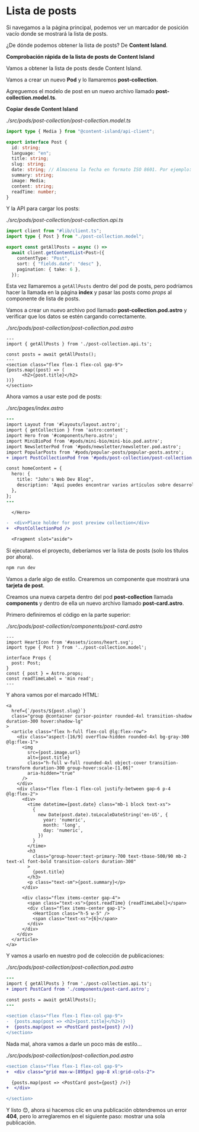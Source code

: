 # Lista de posts

Si navegamos a la página principal, podemos ver un marcador de posición vacío donde se mostrará la lista de posts.

¿De dónde podemos obtener la lista de posts? De **Content Island**.

**Comprobación rápida de la lista de posts de Content Island**

Vamos a obtener la lista de posts desde Content Island.

Vamos a crear un nuevo **Pod** y lo llamaremos **post-collection**.

Agreguemos el modelo de post en un nuevo archivo llamado **post-collection.model.ts**.

**Copiar desde Content Island**

_./src/pods/post-collection/post-collection.model.ts_

```ts
import type { Media } from "@content-island/api-client";

export interface Post {
  id: string;
  language: "en";
  title: string;
  slug: string;
  date: string; // Almacena la fecha en formato ISO 8601. Por ejemplo: 2021-09-10T19:30:00.000Z
  summary: string;
  image: Media;
  content: string;
  readTime: number;
}
```

Y la API para cargar los posts:

_./src/pods/post-collection/post-collection.api.ts_

```ts
import client from "#lib/client.ts";
import type { Post } from "./post-collection.model";

export const getAllPosts = async () =>
  await client.getContentList<Post>({
    contentType: "Post",
    sort: { "fields.date": "desc" },
    pagination: { take: 6 },
  });
```

Esta vez llamaremos a `getAllPosts` dentro del pod de posts, pero podríamos hacer la llamada en la página **index** y pasar las posts como *props* al componente de lista de posts.

Vamos a crear un nuevo archivo pod llamado **post-collection.pod.astro** y verificar que los datos se estén cargando correctamente.

_./src/pods/post-collection/post-collection.pod.astro_

```astro
---
import { getAllPosts } from './post-collection.api.ts';

const posts = await getAllPosts();
---
<section class="flex flex-1 flex-col gap-9">
{posts.map((post) => (
      <h2>{post.title}</h2>
))}
</section>
```

Ahora vamos a usar este pod de posts:

_./src/pages/index.astro_

```diff
---
import Layout from '#layouts/layout.astro';
import { getCollection } from 'astro:content';
import Hero from '#components/hero.astro';
import MiniBioPod from '#pods/mini-bio/mini-bio.pod.astro';
import NewsletterPod from '#pods/newsletter/newsletter.pod.astro';
import PopularPosts from '#pods/popular-posts/popular-posts.astro';
+ import PostCollectionPod from '#pods/post-collection/post-collection.pod.astro';

const homeContent = {
  hero: {
    title: "John's Web Dev Blog",
    description: 'Aquí puedes encontrar varios artículos sobre desarrollo de aplicaciones web.',
  },
};
---
```

```diff
  </Hero>

-  <div>Place holder for post preview collection</div>
+  <PostCollectionPod />

  <Fragment slot="aside">
```

Si ejecutamos el proyecto, deberíamos ver la lista de posts (solo los títulos por ahora).

```bash
npm run dev
```

Vamos a darle algo de estilo. Crearemos un componente que mostrará una **tarjeta de post**.

Creamos una nueva carpeta dentro del pod **post-collection** llamada **components** y dentro de ella un nuevo archivo llamado **post-card.astro**.

Primero definiremos el código en la parte superior:

_./src/pods/post-collection/components/post-card.astro_

```astro
---
import HeartIcon from '#assets/icons/heart.svg';
import type { Post } from '../post-collection.model';

interface Props {
  post: Post;
}
const { post } = Astro.props;
const readTimeLabel = 'min read';
---
```

Y ahora vamos por el marcado HTML:

```astro
<a
  href={`/posts/${post.slug}`}
  class="group @container cursor-pointer rounded-4xl transition-shadow duration-300 hover:shadow-lg"
>
  <article class="flex h-full flex-col @lg:flex-row">
    <div class="aspect-[16/9] overflow-hidden rounded-4xl bg-gray-300 @lg:flex-1">
      <img
        src={post.image.url}
        alt={post.title}
        class="h-full w-full rounded-4xl object-cover transition-transform duration-300 group-hover:scale-[1.06]"
        aria-hidden="true"
      />
    </div>
    <div class="flex flex-1 flex-col justify-between gap-6 p-4 @lg:flex-2">
      <div>
        <time datetime={post.date} class="mb-1 block text-xs">
          {
            new Date(post.date).toLocaleDateString('en-US', {
              year: 'numeric',
              month: 'long',
              day: 'numeric',
            })
          }
        </time>
        <h3
          class="group-hover:text-primary-700 text-tbase-500/90 mb-2 text-xl font-bold transition-colors duration-300"
        >
          {post.title}
        </h3>
        <p class="text-sm">{post.summary}</p>
      </div>

      <div class="flex items-center gap-4">
        <span class="text-xs">{post.readTime} {readTimeLabel}</span>
        <div class="flex items-center gap-1">
          <HeartIcon class="h-5 w-5" />
          <span class="text-xs">{6}</span>
        </div>
      </div>
    </div>
  </article>
</a>
```

Y vamos a usarlo en nuestro pod de colección de publicaciones:

_./src/pods/post-collection/post-collection.pod.astro_

```diff
---
import { getAllPosts } from './post-collection.api.ts';
+ import PostCard from './components/post-card.astro';

const posts = await getAllPosts();
---

<section class="flex flex-1 flex-col gap-9">
-  {posts.map(post => <h2>{post.title}</h2>)}
+  {posts.map(post => <PostCard post={post} />)}
</section>
```

Nada mal, ahora vamos a darle un poco más de estilo...

_./src/pods/post-collection/post-collection.pod.astro_

```diff
<section class="flex flex-1 flex-col gap-9">
+  <div class="grid max-w-[895px] gap-8 xl:grid-cols-2">

  {posts.map(post => <PostCard post={post} />)}
+  </div>

</section>
```

Y listo 😊, ahora si hacemos clic en una publicación obtendremos un error **404**, pero lo arreglaremos en el siguiente paso: mostrar una sola publicación.
